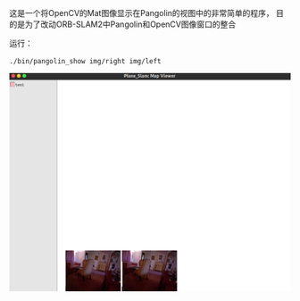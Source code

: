 这是一个将OpenCV的Mat图像显示在Pangolin的视图中的非常简单的程序，
目的是为了改动ORB-SLAM2中Pangolin和OpenCV图像窗口的整合

运行：

```shell
./bin/pangolin_show img/right img/left 
```

![result](https://github.com/Tacode/Pangolin_Show/blob/master/result/result.png)